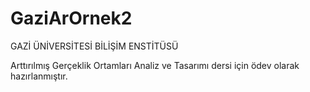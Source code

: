 # GaziArOrnek2


GAZİ ÜNİVERSİTESİ BİLİŞİM ENSTİTÜSÜ

Arttırılmış Gerçeklik Ortamları Analiz ve Tasarımı dersi için ödev olarak hazırlanmıştır.
